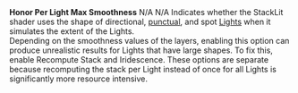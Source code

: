 <tr>
<td><strong>Honor Per Light Max Smoothness</strong></td>
<td>N/A</td>
<td>N/A</td>
<td>Indicates whether the StackLit shader uses the shape of directional, <a href="Glossary.md#punctual-lights">punctual</a>, and spot <a href="Light-Component.md">Lights</a> when it simulates the extent of the Lights.<br/>Depending on the smoothness values of the layers, enabling this option can produce unrealistic results for Lights that have large shapes. To fix this, enable Recompute Stack and Iridescence. These options are separate because recomputing the stack per Light instead of once for all Lights is significantly more resource intensive.</td>
</tr>
